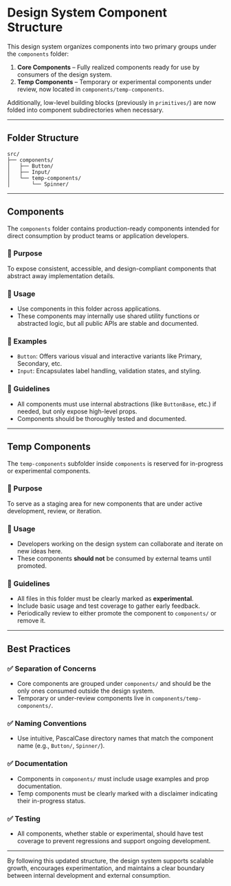 # Design System Component Structure

This design system organizes components into two primary groups under the `components` folder:

1. **Core Components** – Fully realized components ready for use by consumers of the design system.
2. **Temp Components** – Temporary or experimental components under review, now located in `components/temp-components`.

Additionally, low-level building blocks (previously in `primitives/`) are now folded into component subdirectories when necessary.

---

## Folder Structure

```
src/
├── components/
│   ├── Button/
│   ├── Input/
│   └── temp-components/
│       └── Spinner/
```

---

## Components

The `components` folder contains production-ready components intended for direct consumption by product teams or application developers.

### 🔹 Purpose

To expose consistent, accessible, and design-compliant components that abstract away implementation details.

### 🔹 Usage

- Use components in this folder across applications.
- These components may internally use shared utility functions or abstracted logic, but all public APIs are stable and documented.

### 🔹 Examples

- `Button`: Offers various visual and interactive variants like Primary, Secondary, etc.
- `Input`: Encapsulates label handling, validation states, and styling.

### 🔹 Guidelines

- All components must use internal abstractions (like `ButtonBase`, etc.) if needed, but only expose high-level props.
- Components should be thoroughly tested and documented.

---

## Temp Components

The `temp-components` subfolder inside `components` is reserved for in-progress or experimental components.

### 🔹 Purpose

To serve as a staging area for new components that are under active development, review, or iteration.

### 🔹 Usage

- Developers working on the design system can collaborate and iterate on new ideas here.
- These components **should not** be consumed by external teams until promoted.

### 🔹 Guidelines

- All files in this folder must be clearly marked as **experimental**.
- Include basic usage and test coverage to gather early feedback.
- Periodically review to either promote the component to `components/` or remove it.

---

## Best Practices

### ✅ Separation of Concerns

- Core components are grouped under `components/` and should be the only ones consumed outside the design system.
- Temporary or under-review components live in `components/temp-components/`.

### ✅ Naming Conventions

- Use intuitive, PascalCase directory names that match the component name (e.g., `Button/`, `Spinner/`).

### ✅ Documentation

- Components in `components/` must include usage examples and prop documentation.
- Temp components must be clearly marked with a disclaimer indicating their in-progress status.

### ✅ Testing

- All components, whether stable or experimental, should have test coverage to prevent regressions and support ongoing development.

---

By following this updated structure, the design system supports scalable growth, encourages experimentation, and maintains a clear boundary between internal development and external consumption.
